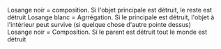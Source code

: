 Losange noir = composition. Si l'objet principale est détruit, le reste est détruit
Losange blanc = Agrrégation. Si le principale est détruit, l'objet à l'intérieur peut survive (si quelque chose d'autre pointe dessus) \
Losange noir = Composition. Si le parent est détruit tout le monde est détruit

